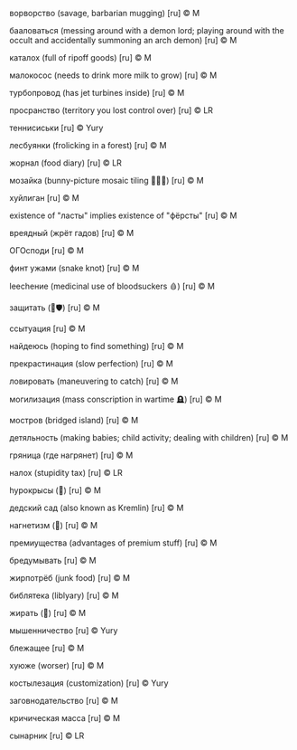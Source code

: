 ворворство (savage, barbarian mugging) [ru] © M

бааловаться (messing around with a demon lord; playing around with the occult and accidentally summoning an arch demon) [ru] © M

каталох (full of ripoff goods) [ru] © M

малокосос (needs to drink more milk to grow) [ru] © M

турбопровод (has jet turbines inside) [ru] © M

просранство (territory you lost control over) [ru] © LR

теннисиськи [ru] © Yury

лесбуянки (frolicking in a forest) [ru] © M

жорнал (food diary) [ru] © LR

мозайка (bunny-picture mosaic tiling 🐰🧩🐇) [ru] © M

хуйлиган [ru] © M

existence of "ласты" implies existence of "фёрсты" [ru] © M

вреядный (жрёт гадов) [ru] © M

ОГОсподи [ru] © M

финт ужами (snake knot) [ru] © M

leechение (medicinal use of bloodsuckers 🩸) [ru] © M

защитать (🔢🛡️) [ru] © M

ссытуация [ru] © M

найдеюсь (hoping to find something) [ru] © M

прекрастинация (slow perfection) [ru] © M

ловировать (maneuvering to catch) [ru] © M

могилизация (mass conscription in wartime 🪦) [ru] © M

мостров (bridged island) [ru] © M

детяльность (making babies; child activity; dealing with children) [ru] © M

гряница (где нагрянет) [ru] © M

налох (stupidity tax) [ru] © LR

hypoкрысы (🐀) [ru] © M

дедский сад (also known as Kremlin) [ru] © M

нагнетизм (🧲) [ru] © M

премиущества (advantages of premium stuff) [ru] © M

бредумывать [ru] © M

жирпотрёб (junk food) [ru] © M

библятека (liblyary) [ru] © M

жирать (🐖) [ru] © M

мышенничество [ru] © Yury

блежащее [ru] © M

хуюже (worser) [ru] © M

костылезация (customization) [ru] © Yury

заговнодательство [ru] © M

кричическая масса [ru] © M

сынарник [ru] © LR
